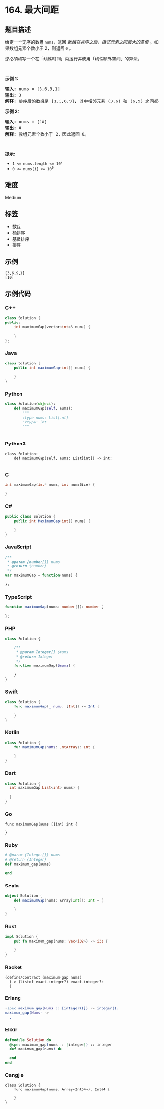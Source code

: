 # 164. 最大间距

## 题目描述

<p>给定一个无序的数组&nbsp;<code>nums</code>，返回 <em>数组在排序之后，相邻元素之间最大的差值</em> 。如果数组元素个数小于 2，则返回 <code>0</code> 。</p>

<p>您必须编写一个在「线性时间」内运行并使用「线性额外空间」的算法。</p>

<p>&nbsp;</p>

<p><strong>示例&nbsp;1:</strong></p>

<pre>
<strong>输入:</strong> nums = [3,6,9,1]
<strong>输出:</strong> 3
<strong>解释:</strong> 排序后的数组是 [1,3,6,9]<strong><em>, </em></strong>其中相邻元素 (3,6) 和 (6,9) 之间都存在最大差值 3。</pre>

<p><strong>示例&nbsp;2:</strong></p>

<pre>
<strong>输入:</strong> nums = [10]
<strong>输出:</strong> 0
<strong>解释:</strong> 数组元素个数小于 2，因此返回 0。</pre>

<p>&nbsp;</p>

<p><strong>提示:</strong></p>

<ul>
	<li><code>1 &lt;= nums.length &lt;= 10<sup>5</sup></code></li>
	<li><code>0 &lt;= nums[i] &lt;= 10<sup>9</sup></code></li>
</ul>


## 难度

Medium

## 标签

- 数组
- 桶排序
- 基数排序
- 排序

## 示例

```
[3,6,9,1]
[10]
```

## 示例代码

### C++

```cpp
class Solution {
public:
    int maximumGap(vector<int>& nums) {
        
    }
};
```

### Java

```java
class Solution {
    public int maximumGap(int[] nums) {
        
    }
}
```

### Python

```python
class Solution(object):
    def maximumGap(self, nums):
        """
        :type nums: List[int]
        :rtype: int
        """
        
```

### Python3

```python3
class Solution:
    def maximumGap(self, nums: List[int]) -> int:
        
```

### C

```c
int maximumGap(int* nums, int numsSize) {
    
}
```

### C#

```csharp
public class Solution {
    public int MaximumGap(int[] nums) {
        
    }
}
```

### JavaScript

```javascript
/**
 * @param {number[]} nums
 * @return {number}
 */
var maximumGap = function(nums) {
    
};
```

### TypeScript

```typescript
function maximumGap(nums: number[]): number {
    
};
```

### PHP

```php
class Solution {

    /**
     * @param Integer[] $nums
     * @return Integer
     */
    function maximumGap($nums) {
        
    }
}
```

### Swift

```swift
class Solution {
    func maximumGap(_ nums: [Int]) -> Int {
        
    }
}
```

### Kotlin

```kotlin
class Solution {
    fun maximumGap(nums: IntArray): Int {
        
    }
}
```

### Dart

```dart
class Solution {
  int maximumGap(List<int> nums) {
    
  }
}
```

### Go

```golang
func maximumGap(nums []int) int {
    
}
```

### Ruby

```ruby
# @param {Integer[]} nums
# @return {Integer}
def maximum_gap(nums)
    
end
```

### Scala

```scala
object Solution {
    def maximumGap(nums: Array[Int]): Int = {
        
    }
}
```

### Rust

```rust
impl Solution {
    pub fn maximum_gap(nums: Vec<i32>) -> i32 {
        
    }
}
```

### Racket

```racket
(define/contract (maximum-gap nums)
  (-> (listof exact-integer?) exact-integer?)
  )
```

### Erlang

```erlang
-spec maximum_gap(Nums :: [integer()]) -> integer().
maximum_gap(Nums) ->
  .
```

### Elixir

```elixir
defmodule Solution do
  @spec maximum_gap(nums :: [integer]) :: integer
  def maximum_gap(nums) do
    
  end
end
```

### Cangjie

```cangjie
class Solution {
    func maximumGap(nums: Array<Int64>): Int64 {

    }
}
```

